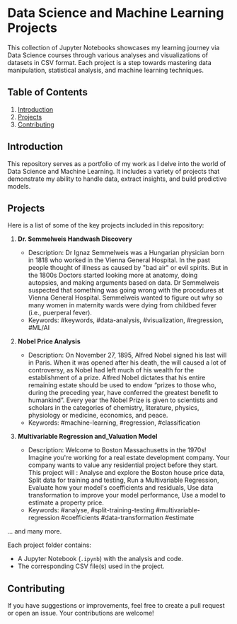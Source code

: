 # Data Science and Machine Learning Projects

This collection of Jupyter Notebooks showcases my learning journey via Data Science courses through various analyses and visualizations of datasets in CSV format. Each project is a step towards mastering data manipulation, statistical analysis, and machine learning techniques.

## Table of Contents

1. [Introduction](#introduction)
2. [Projects](#projects)
3. [Contributing](#contributing)

## Introduction

This repository serves as a portfolio of my work as I delve into the world of Data Science and Machine Learning. It includes a variety of projects that demonstrate my ability to handle data, extract insights, and build predictive models.

## Projects

Here is a list of some of the key projects included in this repository:

1. **Dr. Semmelweis Handwash Discovery**
   - Description: Dr Ignaz Semmelweis was a Hungarian physician born in 1818 who worked in the Vienna General Hospital. In the past people thought of illness as caused by "bad air" or evil spirits. But in the 1800s Doctors started looking more at anatomy, doing         
     autopsies, and making arguments based on data. Dr Semmelweis suspected that something was going wrong with the procedures at Vienna General Hospital. Semmelweis wanted to figure out why so many women in maternity wards were dying from childbed fever (i.e., 
     puerperal fever).
   - Keywords: #keywords, #data-analysis, #visualization, #regression, #ML/AI
     
2. **Nobel Price Analysis**
   - Description: On November 27, 1895, Alfred Nobel signed his last will in Paris. When it was opened after his death, the will caused a lot of controversy, as Nobel had left much of his wealth for the establishment of a prize. Alfred Nobel dictates that his entire 
     remaining estate should be used to endow “prizes to those who, during the preceding year, have conferred the greatest benefit to humankind”.
     Every year the Nobel Prize is given to scientists and scholars in the categories of chemistry, literature, physics, physiology or medicine, economics, and peace.
   - Keywords: #machine-learning, #regression, #classification
     
3. **Multivariable Regression and_Valuation Model**
   - Description: Welcome to Boston Massachusetts in the 1970s! Imagine you're working for a real estate development company. Your company wants to value any residential project before they start.
      This project will :
      Analyse and explore the Boston house price data, 
      Split data for training and testing, 
      Run a Multivariable Regression, 
      Evaluate how your model's coefficients and residuals, 
      Use data transformation to improve your model performance, 
      Use a model to estimate a property price.
    - Keywords: #analyse, #split-training-testing #multivariable-regression #coefficients #data-transformation #estimate
      
... and many more.

Each project folder contains:

- A Jupyter Notebook (`.ipynb`) with the analysis and code.
- The corresponding CSV file(s) used in the project.

## Contributing

If you have suggestions or improvements, feel free to create a pull request or open an issue. Your contributions are welcome!
